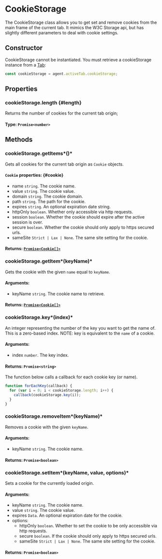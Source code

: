# CookieStorage

The CookieStorage class allows you to get set and remove cookies from the main frame of the current tab. It mimics the W3C Storage api, but has slightly different parameters to deal with cookie settings.

## Constructor

CookieStorage cannot be instantiated. You must retrieve a cookieStorage instance from a [Tab](/docs/basic-interfaces/tab):

```js
const cookieStorage = agent.activeTab.cookieStorage;
```

## Properties

### cookieStorage.length {#length}

Returns the number of cookies for the current tab origin;

#### **Type**: `Promise<number>`

## Methods

### cookieStorage.getItems*()*

Gets all cookies for the current tab origin as `Cookie` objects.

#### `Cookie` properties: {#cookie}
- name `string`. The cookie name.
- value `string`. The cookie value.
- domain `string`. The cookie domain.
- path `string`. The path for the cookie.
- expires `string`. An optional expiration date string.
- httpOnly `boolean`. Whether only accessible via http requests.
- session `boolean`. Whether the cookie should expire after the active session is over.
- secure `boolean`. Whether the cookie should only apply to https secured urls.
- sameSite `Strict | Lax | None`. The same site setting for the cookie.

#### **Returns**: [`Promise<Cookie[]>`](#cookie)

### cookieStorage.getItem*(keyName)*

Gets the cookie with the given `name` equal to `keyName`.

#### **Arguments**:

- keyName `string`. The cookie name to retrieve.

#### **Returns**: [`Promise<Cookie[]>`](#cookie)

### cookieStorage.key*(index)*

An integer representing the number of the key you want to get the name of. This is a zero-based index. NOTE: key is equivalent to the `name` of a cookie.

#### **Arguments**:

- index `number`. The key index.

#### **Returns**: `Promise<string>`

The function below calls a callback for each cookie key (or name).

```js
function forEachKey(callback) {
  for (var i = 0; i < cookieStorage.length; i++) {
    callback(cookieStorage.key(i));
  }
}
```

### cookieStorage.removeItem*(keyName)*

Removes a cookie with the given `keyName`.

#### **Arguments**:

- keyName `string`. The cookie name.

#### **Returns**: `Promise<boolean>`

### cookieStorage.setItem*(keyName, value, options)*

Sets a cookie for the currently loaded origin.

#### **Arguments**:

- keyName `string`. The cookie name.
- value `string`. The cookie value.
- expires `Data`. An optional expiration date for the cookie.
- options:
  - httpOnly `boolean`. Whether to set the cookie to be only accessible via http requests.
  - secure `boolean`. If the cookie should only apply to https secured urls.
  - sameSite `Strict | Lax | None`. The same site setting for the cookie.

#### **Returns**: `Promise<boolean>`
